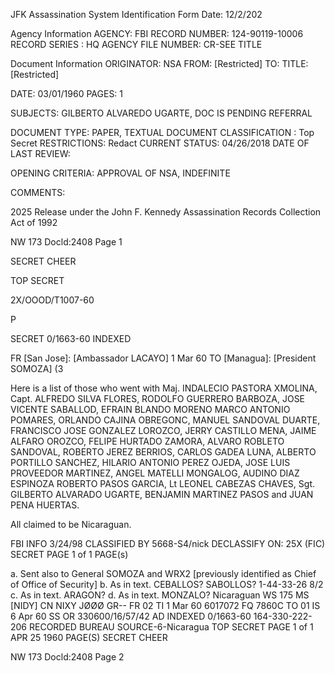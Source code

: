 JFK Assassination System
Identification Form
Date: 12/2/202

Agency Information
AGENCY: FBI
RECORD NUMBER: 124-90119-10006
RECORD SERIES : HQ
AGENCY FILE NUMBER: CR-SEE TITLE

Document Information
ORIGINATOR: NSA
FROM: [Restricted]
TO:
TITLE: [Restricted]

DATE: 03/01/1960
PAGES: 1

SUBJECTS: GILBERTO ALVAREDO UGARTE, DOC IS PENDING
REFERRAL

DOCUMENT TYPE: PAPER, TEXTUAL DOCUMENT
CLASSIFICATION : Top Secret
RESTRICTIONS: Redact
CURRENT STATUS: 04/26/2018
DATE OF LAST REVIEW:

OPENING CRITERIA: APPROVAL OF NSA, INDEFINITE

COMMENTS:

2025 Release under the John F.
Kennedy Assassination Records
Collection Act of 1992

NW 173
Docld:2408
Page 1

SECRET CHEER

TOP SECRET

2X/OOOD/T1007-60

P

SECRET 0/1663-60 INDEXED

FR [San Jose]: [Ambassador LACAYO] 1 Mar 60
TO [Managua]: [President SOMOZA] (3

Here is a list of those who went with Maj. INDALECIO PASTORA
XMOLINA, Capt. ALFREDO SILVA FLORES, RODOLFO GUERRERO BARBOZA, JOSE
VICENTE SABALLOD, EFRAIN BLANDO MORENO MARCO ANTONIO POMARES, ORLANDO
CAJINA OBREGONC, MANUEL SANDOVAL DUARTE, FRANCISCO JOSE GONZALEZ
LOROZCO, JERRY CASTILLO MENA, JAIME ALFARO OROZCO, FELIPE HURTADO
ZAMORA, ALVARO ROBLETO SANDOVAL, ROBERTO JEREZ BERRIOS, CARLOS GADEA
LUNA, ALBERTO PORTILLO SANCHEZ, HILARIO ANTONIO PEREZ OJEDA, JOSE
LUIS PROVEEDOR MARTINEZ, ANGEL MATELLI MONGALOG, AUDINO DIAZ ESPINOZA
ROBERTO PASOS GARCIA, Lt LEONEL CABEZAS CHAVES, Sgt. GILBERTO ALVARADO
UGARTE, BENJAMIN MARTINEZ PASOS and JUAN PENA HUERTAS.

All claimed to be Nicaraguan.

FBI INFO
3/24/98
CLASSIFIED BY 5668-S4/nick
DECLASSIFY ON: 25X
(FIC) SECRET PAGE 1 of 1 PAGE(s)

a. Sent also to General SOMOZA and WRX2 [previously identified as
Chief of Office of Security]
b. As in text. CEBALLOS? SABOLLOS? 1-44-33-26 8/2
c. As in text. ARAGON?
d. As in text. MONZALO?
Nicaraguan WS 175
MS [NIDY] CN NIXY JØØØ
GR-- FR 02 TI 1 Mar 60 6017072
FQ 7860C TO 01 IS 6 Apr 60
SS OR 330600/16/57/42
AD INDEXED 0/1663-60 164-330-222-206
RECORDED
BUREAU SOURCE-6-Nicaragua TOP SECRET PAGE 1 of 1 APR 25 1960
PAGE(S)
SECRET CHEER

NW 173
Docld:2408
Page 2
